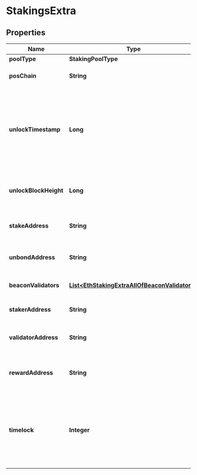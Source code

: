 

# StakingsExtra


## Properties

| Name | Type | Description | Notes |
|------------ | ------------- | ------------- | -------------|
|**poolType** | **StakingPoolType** |  |  |
|**posChain** | **String** | The Proof-of-Stake (PoS) chain. |  |
|**unlockTimestamp** | **Long** | The estimated time when the bitcoins will be unlocked, in Unix timestamp format, measured in milliseconds. |  [optional] |
|**unlockBlockHeight** | **Long** | The block height at which the bitcoins will be unlocked. |  [optional] |
|**stakeAddress** | **String** | The address receiving the staked bitcoins. |  [optional] |
|**unbondAddress** | **String** | The address receiving the unlocked bitcoins. |  [optional] |
|**beaconValidators** | [**List&lt;EthStakingExtraAllOfBeaconValidators&gt;**](EthStakingExtraAllOfBeaconValidators.md) | The list of validator information. |  [optional] |
|**stakerAddress** | **String** | The staker&#39;s Bitcoin address. |  |
|**validatorAddress** | **String** | The validator&#39;s EVM address. |  |
|**rewardAddress** | **String** | The EVM address to receive staking rewards. |  |
|**timelock** | **Integer** | The Unix timestamp (in seconds) when the staking position will be unlocked and available for withdrawal. |  |



